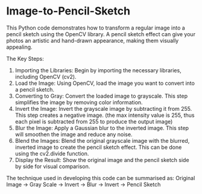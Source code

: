 # Image-to-Pencil-Sketch
This Python code demonstrates how to transform a regular image into a pencil sketch using the OpenCV library. 
A pencil sketch effect can give your photos an artistic and hand-drawn appearance, making them visually appealing.

The Key Steps:
1. Importing the Libraries: Begin by importing the necessary libraries, including OpenCV (cv2).
2. Load the Image: Using OpenCV, load the image you want to convert into a pencil sketch.
3. Converting to Gray: Convert the loaded image to grayscale. This step simplifies the image by removing color information.
4. Invert the Image: Invert the grayscale image by subtracting it from 255. This step creates a negative image. (the max intensity value is
   255, thus each pixel is subtracted from 255 to produce the output image)
5. Blur the Image: Apply a Gaussian blur to the inverted image. This step will smoothen the image and reduce any noise.
6. Blend the Images: Blend the original grayscale image with the blurred, inverted image to create the pencil sketch effect. This can be done using the cv2.divide function.
7. Display the Result: Show the original image and the pencil sketch side by side for visual comparison.



The technique used in developing this code can be summarised as:
Original Image -> Gray Scale -> Invert -> Blur -> Invert -> Pencil Sketch
